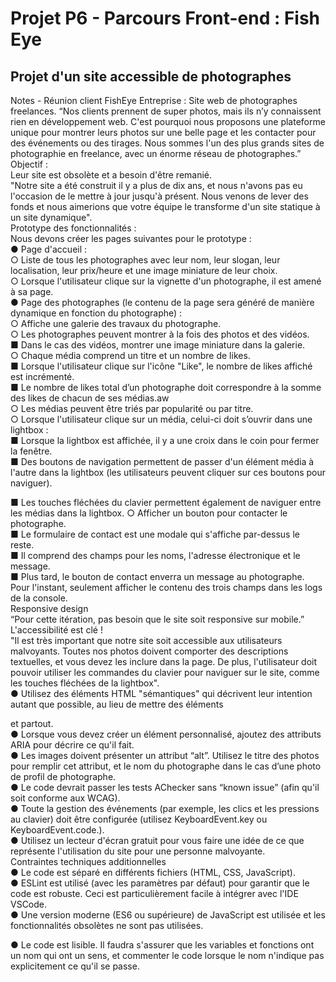 # Projet P6 - Parcours Front-end : Fish Eye

## Projet d'un site accessible de photographes

 Notes - Réunion client FishEye
Entreprise :
Site web de photographes freelances.
“Nos clients prennent de super photos, mais ils n’y connaissent rien en développement web. C'est pourquoi nous proposons une plateforme unique pour montrer leurs photos sur une belle page et les contacter pour des événements ou des tirages. Nous sommes l'un des plus grands sites de photographie en freelance, avec un énorme réseau de photographes.”
Objectif :  
Leur site est obsolète et a besoin d'être remanié.  
"Notre site a été construit il y a plus de dix ans, et nous n'avons pas eu l'occasion de le mettre à jour jusqu'à présent. Nous venons de lever des fonds et nous aimerions que votre équipe le transforme d'un site statique à un site dynamique".  
Prototype des fonctionnalités :  
Nous devons créer les pages suivantes pour le prototype :  
● Page d'accueil :  
○ Liste de tous les photographes avec leur nom, leur slogan, leur localisation, leur prix/heure et une image miniature de leur choix.  
○ Lorsque l'utilisateur clique sur la vignette d'un photographe, il est
amené à sa page.  
● Page des photographes (le contenu de la page sera généré de manière
dynamique en fonction du photographe) :  
○ Affiche une galerie des travaux du photographe.  
○ Les photographes peuvent montrer à la fois des photos et des vidéos.  
■ Dans le cas des vidéos, montrer une image miniature dans la galerie.  
○ Chaque média comprend un titre et un nombre de likes.  
■ Lorsque l'utilisateur clique sur l'icône "Like", le nombre de likes
affiché est incrémenté.  
■ Le nombre de likes total d’un photographe doit correspondre à la
somme des likes de chacun de ses médias.aw  
○ Les médias peuvent être triés par popularité ou par titre.  
○ Lorsque l'utilisateur clique sur un média, celui-ci doit s’ouvrir dans une
lightbox :  
■ Lorsque la lightbox est affichée, il y a une croix dans le coin pour
fermer la fenêtre.  
■ Des boutons de navigation permettent de passer d'un élément
média à l'autre dans la lightbox (les utilisateurs peuvent cliquer sur ces boutons pour naviguer).  

 ■ Les touches fléchées du clavier permettent également de naviguer entre les médias dans la lightbox.
○ Afficher un bouton pour contacter le photographe.  
■ Le formulaire de contact est une modale qui s'affiche par-dessus
le reste.  
■ Il comprend des champs pour les noms, l'adresse électronique et
le message.  
■ Plus tard, le bouton de contact enverra un message au
photographe.   Pour l'instant, seulement afficher le contenu des trois champs dans les logs de la console.  
Responsive design  
“Pour cette itération, pas besoin que le site soit responsive sur mobile.”  
L'accessibilité est clé !  
"Il est très important que notre site soit accessible aux utilisateurs malvoyants. Toutes nos photos doivent comporter des descriptions textuelles, et vous devez les inclure dans la page. De plus, l'utilisateur doit pouvoir utiliser les commandes du clavier pour naviguer sur le site, comme les touches fléchées de la lightbox".  
● Utilisez des éléments HTML "sémantiques" qui décrivent leur intention autant que possible, au lieu de mettre des éléments <div> et <span> partout.  
● Lorsque vous devez créer un élément personnalisé, ajoutez des attributs ARIA pour décrire ce qu'il fait.  
● Les images doivent présenter un attribut “alt”. Utilisez le titre des photos pour remplir cet attribut, et le nom du photographe dans le cas d’une photo de profil de photographe.  
● Le code devrait passer les tests AChecker sans “known issue” (afin qu'il soit conforme aux WCAG).  
● Toute la gestion des événements (par exemple, les clics et les pressions au clavier) doit être configurée (utilisez KeyboardEvent.key ou KeyboardEvent.code.).  
● Utilisez un lecteur d'écran gratuit pour vous faire une idée de ce que représente l'utilisation du site pour une personne malvoyante.  
Contraintes techniques additionnelles  
● Le code est séparé en différents fichiers (HTML, CSS, JavaScript).  
● ESLint est utilisé (avec les paramètres par défaut) pour garantir que le
code est robuste. Ceci est particulièrement facile à intégrer avec l'IDE
VSCode.  
● Une version moderne (ES6 ou supérieure) de JavaScript est utilisée et
les fonctionnalités obsolètes ne sont pas utilisées.  
     
 ● Le code est lisible. Il faudra s'assurer que les variables et fonctions ont un nom qui ont un sens, et commenter le code lorsque le nom n'indique pas explicitement ce qu'il se passe.  



